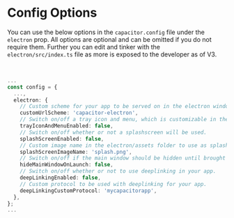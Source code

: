 # **Config Options**

You can use the below options in the `capacitor.config` file under the `electron` prop. All options are optional and can be omitted if you do not require them. Further you can edit and tinker with the `electron/src/index.ts` file as more is exposed to the developer as of V3.

<br />

```typescript
...
const config = {
  ...,
  electron: {
    // Custom scheme for your app to be served on in the electron window.
    customUrlScheme: 'capacitor-electron', 
    // Switch on/off a tray icon and menu, which is customizable in the app.
    trayIconAndMenuEnabled: false,
    // Switch on/off whether or not a splashscreen will be used.
    splashScreenEnabled: false,
    // Custom image name in the electron/assets folder to use as splash image (.gif included)
    splashScreenImageName: 'splash.png',
    // Switch on/off if the main window should be hidden until brought to the front by the tray menu, ect.
    hideMainWindowOnLaunch: false,
    // Switch on/off whether or not to use deeplinking in your app.
    deepLinkingEnabled: false,
    // Custom protocol to be used with deeplinking for your app.
    deepLinkingCustomProtocol: 'mycapacitorapp',
  },
};
...
```
